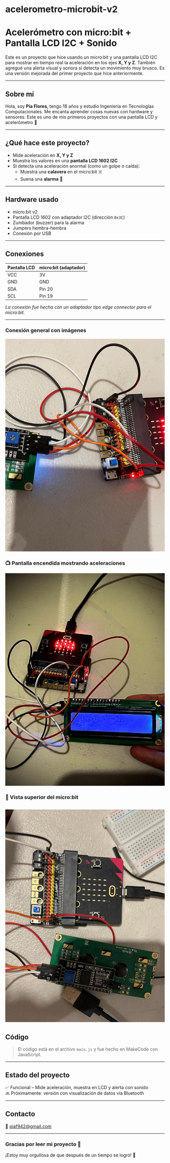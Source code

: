 # acelerometro-microbit-v2

# Acelerómetro con micro:bit + Pantalla LCD I2C + Sonido 

Este es un proyecto que hice usando un micro:bit y una pantalla LCD I2C para mostrar en tiempo real la aceleración en los ejes **X, Y y Z**. También agregué una alerta visual y sonora si detecta un movimiento muy brusco. Es una versión mejorada del primer proyecto que hice anteriormente.

---

## Sobre mí

Hola, soy **Pía Flores**, tengo 18 años y estudio Ingeniería en Tecnologías Computacionales. Me encanta aprender cosas nuevas con hardware y sensores. Este es uno de mis primeros proyectos con una pantalla LCD y acelerómetro 💙

---

##  ¿Qué hace este proyecto?

- Mide aceleración en **X, Y y Z**
- Muestra los valores en una **pantalla LCD 1602 I2C**
- Si detecta una aceleración anormal (como un golpe o caída):
  - Muestra una **calavera** en el micro:bit ☠️
  - Suena una **alarma** 🔔

---

##  Hardware usado

- micro:bit v2
- Pantalla LCD 1602 con adaptador I2C (dirección `0x3C`)
- Zumbador (buzzer) para la alarma
- Jumpers hembra-hembra
- Conexión por USB

---

##  Conexiones

| Pantalla LCD | micro:bit (adaptador) |
|--------------|------------------------|
| VCC          | 3V                     |
| GND          | GND                    |
| SDA          | Pin 20                 |
| SCL          | Pin 19                 |

 *La conexión fue hecha con un adaptador tipo edge connector para el micro:bit.*

---


### Conexión general con imágenes
![Conexión LCD a micro:bit](https://github.com/Piekc/acelerometro-microbit-v2/blob/e5187ffb5f49f3c711c8532de0f1a72a7160f876/Conexion%20LCD%20a%20microbit.jpeg)

### 📺 Pantalla encendida mostrando aceleraciones
![LCD funcionando](https://github.com/Piekc/acelerometro-microbit-v2/blob/2022c8afd8c6996869e60a427fde84e5fa2d0ec1/LCD%20funcionando.jpeg)

### 🧠 Vista superior del micro:bit
![Vista de arriba](https://github.com/Piekc/acelerometro-microbit-v2/blob/cd3df2450ae595d404de63d393bd69a8be851b65/Vista%20arriba.jpeg )
---

## Código

> El código está en el archivo `main.js` y fue hecho en MakeCode con JavaScript.

---

## Estado del proyecto

✅ Funcional – Mide aceleración, muestra en LCD y alerta con sonido  
🔜 Próximamente: versión con visualización de datos vía Bluetooth

---

##  Contacto

📧 piaf942@gmail.com

---

### Gracias por leer mi proyecto 🫶  
¡Estoy muy orgullosa de que después de un tiempo se logró! 🌸
